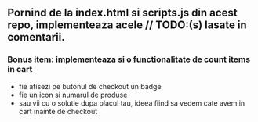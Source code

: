 ## Pornind de la index.html si scripts.js din acest repo, implementeaza acele // TODO:(s) lasate in comentarii.

### Bonus item: implementeaza si o functionalitate de count items in cart 
- fie afisezi pe butonul de checkout un badge
- fie un icon si numarul de produse
- sau vii cu o solutie dupa placul tau, ideea fiind sa vedem cate avem in cart inainte de checkout
